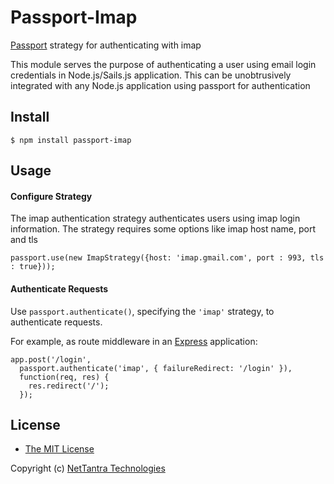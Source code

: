 # Passport-Imap

[Passport](http://passportjs.org/) strategy for authenticating with imap

This module serves the purpose of authenticating a user using email login credentials in Node.js/Sails.js application.
This can be unobtrusively integrated with any Node.js application using passport for authentication

## Install

    $ npm install passport-imap

## Usage

#### Configure Strategy

The imap authentication strategy authenticates users using imap login information.  The strategy requires some options like imap host name, port and tls

    passport.use(new ImapStrategy({host: 'imap.gmail.com', port : 993, tls : true}));

#### Authenticate Requests

Use `passport.authenticate()`, specifying the `'imap'` strategy, to
authenticate requests.

For example, as route middleware in an [Express](http://expressjs.com/)
application:

    app.post('/login', 
      passport.authenticate('imap', { failureRedirect: '/login' }),
      function(req, res) {
        res.redirect('/');
      });

## License

  - [The MIT License](http://opensource.org/licenses/MIT)


Copyright (c) [NetTantra Technologies](http://www.nettantra.com/)
